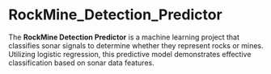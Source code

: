 # RockMine_Detection_Predictor
The **RockMine Detection Predictor** is a machine learning project that classifies sonar signals to determine whether they represent rocks or mines. Utilizing logistic regression, this predictive model demonstrates effective classification based on sonar data features.
